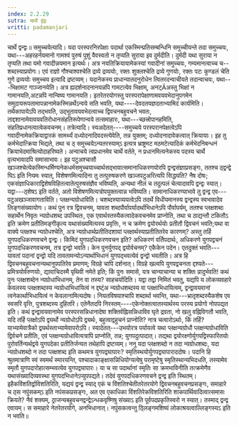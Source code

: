 ```yaml
---
index: 2.2.29
sutra: चार्थे द्वंद्वः
vritti: padamanjari
---
```


 चार्थे द्वन्द्वः॥ समुच्चयेत्यादि। यदा परस्परनिरपेक्षाः पदार्था एकस्मिन्प्रतिसम्बन्धिनि समुच्चीयन्ते तदा समुच्चयः, यथा---अहरहर्नयमानो गामश्वं पुरुषं पुशुं वैवस्वतो न तृप्यति सुराया इव दुर्मदीति। दुर्मदी यथा सुराया न तृप्यति तथा यमो गवादीन्नयमान इत्यर्थः। अत्र नयतिक्रियायामेकस्यां गवादीनां समुच्चयः, गम्यमानत्वाच्च च--शब्दस्याप्रयोगः। एवं राज्ञो गौश्चाश्वश्चेति द्रव्ये द्रव्ययोः, रक्तः शुक्लश्चेति द्रव्ये गुणयोः, रक्तः पटः कुण्डलं चेति गुणे द्रव्ययोः समुच्चय इत्यादि द्रष्टव्यम्। यदानेकस्य प्राधान्यातदनुरोधेन त्वितरदन्वाचीयते तदान्वाचयः, यथा---भिक्षामट गाञ्जानयेति। अत्र ह्यदर्शनादनानयन्नपि गामटत्येव भिक्षाम्, अनट्Äअस्तु भिक्षां न गामानयति,अटन्नपि नान्विष्य गामानयति। इतरेतरयोगस्तु परस्परापेक्षाणामवयवभेदानुपगमेन समुदायरूपतामापन्नानामेकस्मिन्नर्थेऽन्वये सति भवति, यथा----देवदतयज्ञदताभ्यामिदं कार्यमिति। तथैकापायेऽपि तद्भवति, उद्भूतावयवभेदत्वाच्च द्विवचनबहुवचने भवतः, ताद्दशानामेवावयवतिरोधानसंहतिरूपेणान्वये तत्समाहारः, यथा---च्छत्त्रोपानहमिति, संहतिप्रधानत्वात्वेकवचनम्। तत्रेत्यादि। स्यअदेतत्----समुच्चये परस्परानपेक्षत्वेऽपि गवादीनामेकक्रियाद्वारकं सामर्थ्यं दध्योदनादिवदस्त्येवेति, तन्न युक्तम्; दध्योदनादावेकत्वात् क्रियायाः। इह तु कर्मभेदात्क्रिया भिद्यते, तथा च ठ् समुच्चयेऽन्यतरस्याम्ऽ इत्यत्र भ्राष्ट्रमट मठमटेत्यादिकं कर्मभेदनिबन्धनं क्रियाभेदमाश्रित्योदाहरिष्यते। अन्वाचये त्वप्रधानमेव चार्थे वर्तते, न प्रधानमित्यनेकस्य पदस्य चार्थे वृत्यभावादपि समासाभावः। इह पटुअश्चासौ खञ्जश्चेत्येकस्मिन्धर्मिण्यनेकधर्मसमुच्चयाच्चार्थसद्भावात्समानाधिकरणयोरपि द्वन्द्वसंज्ञाप्रसङ्गः, ततश्च ठ्द्वन्द्वे घिऽ इति नियमः स्यात्, विशेषणमित्यादिना तु तत्पुरुषकरणे खञ्जपटुअरित्यपि सिद्ध्यति? नैष दोषः; एकसंज्ञाधिकाराद्विशेषविहितत्वातेत्पुरुषसंज्ञैव भविष्यति, अन्यथा नीलं च तदुत्पलं चेत्यादावपि द्वन्द्वः स्यात्। यद्वा---ठ्शेषऽ इति वर्तते, अतो विशेषणमित्यत्रोपयुक्तत्वान्न भविष्यति। सामानाधिकरण्याभावे तु द्वन्द्व एव---पटुअखञ्जावागताविति। प्लक्षन्यग्रोधाविति। चशब्दस्याव्ययत्वेऽपि तदर्थे विधीयमानस्य द्वन्द्वस्य स्वभावादेव लिङ्गसंख्यायोगः। कथं पुन रत्र द्विवचनम्, यावता शब्दपौर्वापर्यादर्थाभिधानेऽपि पौर्वापर्यम्, ततश्च प्लक्षशब्दः सहार्थेन निवृतः न्यग्रोधशब्द उपस्थितः, एक एवार्थस्तस्यैकत्वादेकवचनमेव प्राप्नोति, तथा च ठाद्यन्तौ टकितौऽ इति क्रमेण प्रतीतिमङ्गीकृत्य यथासंख्यमित्यस्य प्रवृत्तिः, न च क्रमेण द्वयोरर्थयोः प्रतीतौ द्विवचनं भवति;यथा वा वाक्ये प्लक्षश्च न्यग्रोधश्चेति, अत्र न्यग्रोधार्थप्रतीतिदशायां प्लक्षार्थस्याप्रतीतितरेव कारणम्? अस्तु तर्हि युगपदधिकरणवचने द्वन्द्वः। किमिदं युगपदधिकरणवचन इति? अधिकरणं वर्तिपदार्थः, अधिकरणे युगपद्वचनं युगपदधिकरणवचनम्, तत्र द्वन्द्वो भवति। केन पुनर्युगपद् द्वयोर्वचनम्? एकैकेन पदेन। एतदुक्तं भवति---यावतां पदानां द्वन्द्वो यदि तावतामन्योऽन्यार्थाभिधानं युगपद्भवत्येवं द्वन्द्वो भवतीति। अत्र हि द्विवचनबहुवचनान्यथानुपपतिरेव प्रमाणम्; विग्रहे चापि दर्शनात्। विग्रहे खल्वपि युगपद्वचनता द्दश्यते---प्रमित्रयोर्वरुणयोः, द्यावाचिदस्मै पृथिवी नमेते इति; किं पुनः समासे, यत्र चान्याचान्या च शक्तिः प्रादुर्भवति! कथं पुनः प्लक्षशब्देन न्यग्रोधाभिधानम्, तेन वा तस्य? साहचर्यादिति। यद्वा तद्वा निमितं भवतु, यद्यपि य लोकव्यवहारे केवलस्य प्लक्षशब्दस्य न्यग्रोधाभिधायित्वं न द्दष्ट्ंअ न्यग्रोधशब्दस्य वा प्लक्षाभिधायित्वम्, द्वन्द्वावयवानां त्वनेकार्थाभिधायित्वं न केवलानामित्यदोषः। नियतविषयाश्चापि शब्दार्था भवन्ति, यथा---भ्रातृशब्दस्यैकशेष एव स्वसरि वृत्ति, पुत्रशब्दस्य दुहितरि। एतेनैतदपि निरस्तम्----एकेनोक्तत्वातस्यार्थस्य परस्य प्रयोगो नोपपद्यत इति। कथं द्वन्द्वावयवानामेव परस्परसन्निधानादेषा शक्तिर्वह्निसन्निधाविव घृते द्रवता, नो खलु वह्निविगतौ भवति, यदि तर्हि प्लक्षोऽपि द्व्यर्थो न्यग्रोधोऽपि द्व्यर्थः, बहुत्वाद्वहुचनं प्राप्नोति? नात्र चत्वारोऽर्थाः, किं तर्हि? याभ्यामेवात्रैको द्व्यर्थस्ताभ्यामेवापरोऽपि। स्यादेतत्---उभयोरत्र पर्यायत्वे यथा प्लक्षन्यग्रोधौ प्लक्षन्यग्रोधाविति द्विर्वचने प्रतीतिः, एवं प्लक्षन्यग्रोधावित्यत्रापि प्राप्नोति, तन्न; युगपदुत्पादात्। तद्यथा द्वयोरक्ष्णोर्युगपद्विस्फारितयोः पुरोवर्तिन्यर्थद्वये युगपदेका प्रतीतिर्जन्यत तथेहापि द्रष्टव्यम्। ननु यदा प्लक्षशब्दो न तदा न्यग्रोधशब्दः, यदा न्यग्रोधशब्दो न तदा प्लक्षशब्द इति कथमत्र युगपद्व्यापारः? स्मृतिस्थयोर्युगपद्व्यापाराददोषः। पदानि हि श्रुतमात्राणि स्वं स्वमर्थं स्मारयन्ति, पश्चादाकाङ्क्षासन्निधियोग्यत्वेषु परामृष्टेषु स्मृतिस्थान्यभिदधति, तस्यामेव स्मृतौ युगपदारोहात्सम्भवत्येव युगपद्व्यापारः। या च सा पदार्थानां स्मृतिः सा क्रमभाविनीति तत्क्रमेणैव यथासंख्यादिव्यवस्था युगपदभिधानेऽप्युपपद्यते। तदेवं युगपदधिकरणवचने द्वन्द्व इति स्थितम्। इहैकविंशतिर्द्वाविशतिरिति, यद्ययं द्वन्द्व स्याद् एकं च विंशतिश्चेतीतरेतरयोगे द्विवचनबहुवचनप्रसङ्गः, समाहारे च ठ्स नपुंसकम्ऽ इति नपंसकप्रसङ्गः, अत एव एकाधिका विंशतिरेकविशतिरिति शाकपार्थिवादित्वात्समासः क्रियते? नैवं शक्यम्, ठ्राजन्यबहुवचनद्वन्द्वेऽन्धकवृष्णिषु संख्याऽ इति पूर्वपदप्रकृतिस्वरो न स्यात्। तस्माद् द्वन्द्व एवायम्। स समाहारे नेतरेतरयोगे, अनभिधानात्। नपुंसकत्वन्तु ठ्लिङ्गमशिष्यं लोकाश्रयत्वाल्लिङ्गस्यऽ इति न भवति॥